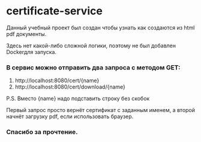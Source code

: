 # certificate-service

Данный учебный проект был создан чтобы узнать
как создаются из html pdf документы.

Здесь нет какой-либо сложной логики, поэтому не был добавлен Dockerдля запуска.

### В сервис можно отправить два запроса с методом GET: 
1. http://localhost:8080/cert/{name}
2. http://localhost:8080/cert/download/{name}

P.S. Вместо {name} надо подставить строку без скобок

Первый запрос просто вернёт сертификат с заданным именем,
а второй начнёт загрузку pdf, если использовать браузер.
### Спасибо за прочтение. 